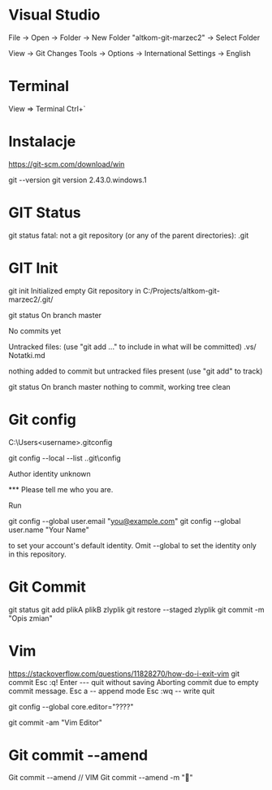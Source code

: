 ﻿# Visual Studio
File -> Open -> Folder -> New Folder "altkom-git-marzec2" -> Select Folder

View -> Git Changes
Tools -> Options -> International Settings -> English

# Terminal
View => Terminal   Ctrl+`

# Instalacje
https://git-scm.com/download/win

git --version
git version 2.43.0.windows.1


# GIT Status
git status
fatal: not a git repository (or any of the parent directories): .git

# GIT Init
git init
Initialized empty Git repository in C:/Projects/altkom-git-marzec2/.git/

 git status
On branch master

No commits yet

Untracked files:
  (use "git add <file>..." to include in what will be committed)
        .vs/
        Notatki.md

nothing added to commit but untracked files present (use "git add" to track)

git status
On branch master
nothing to commit, working tree clean

# Git config
C:\Users\<username>\.gitconfig


git config --local --list
.\.git\config


Author identity unknown

*** Please tell me who you are.

Run

  git config --global user.email "you@example.com"
  git config --global user.name "Your Name"

to set your account's default identity.
Omit --global to set the identity only in this repository.

# Git Commit
git status
git add plikA plikB zlyplik
git restore --staged zlyplik
git commit -m "Opis zmian"


# Vim
https://stackoverflow.com/questions/11828270/how-do-i-exit-vim
git commit
Esc :q! Enter  --- quit without saving
Aborting commit due to empty commit message.
Esc a      -- append mode
Esc :wq    -- write quit

git config --global core.editor="????"

git commit -am "Vim Editor"

# Git commit --amend
Git commit --amend  // VIM 
Git commit --amend  -m "💩"